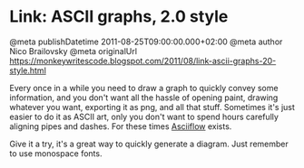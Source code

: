 # Link: ASCII graphs, 2.0 style

@meta publishDatetime 2011-08-25T09:00:00.000+02:00
@meta author Nico Brailovsky
@meta originalUrl https://monkeywritescode.blogspot.com/2011/08/link-ascii-graphs-20-style.html

Every once in a while you need to draw a graph to quickly convey some information, and you don't want all the hassle of opening paint, drawing whatever you want, exporting it as png, and all that stuff. Sometimes it's just easier to do it as ASCII art, only you don't want to spend hours carefully aligning pipes and dashes. For these times [Asciiflow](http://www.asciiflow.com/) exists.

Give it a try, it's a great way to quickly generate a diagram. Just remember to use monospace fonts.

